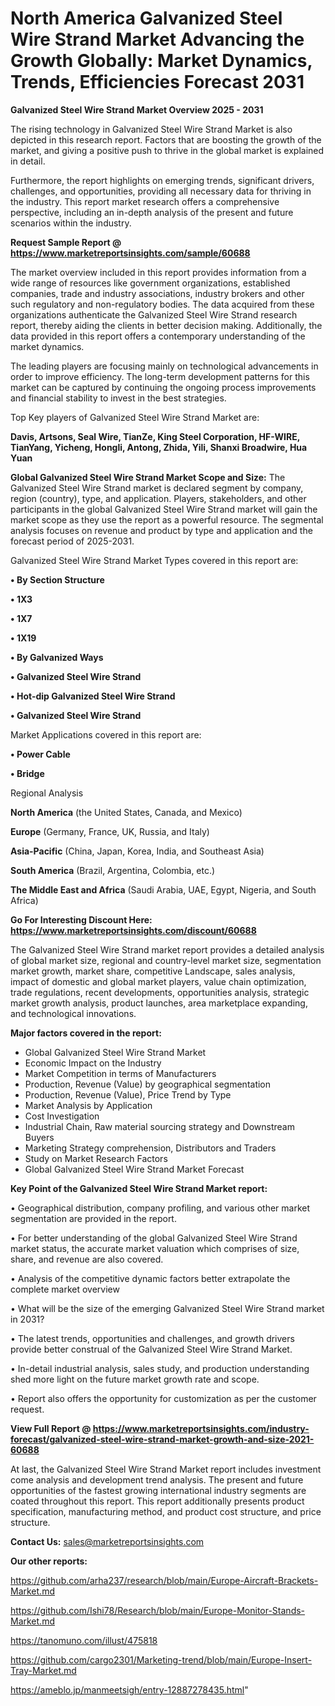 # North America Galvanized Steel Wire Strand Market Advancing the Growth Globally: Market Dynamics, Trends, Efficiencies Forecast 2031

<Strong> Galvanized Steel Wire Strand Market Overview 2025 - 2031</strong>

The rising technology in Galvanized Steel Wire Strand Market is also depicted in this research report. Factors that are boosting the growth of the market, and giving a positive push to thrive in the global market is explained in detail.

Furthermore, the report highlights on emerging trends, significant drivers, challenges, and opportunities, providing all necessary data for thriving in the industry. This report market research offers a comprehensive perspective, including an in-depth analysis of the present and future scenarios within the industry.

<strong>Request Sample Report @ <a href=https://www.marketreportsinsights.com/sample/60688>https://www.marketreportsinsights.com/sample/60688</a></strong>

The market overview included in this report provides information from a wide range of resources like government organizations, established companies, trade and industry associations, industry brokers and other such regulatory and non-regulatory bodies. The data acquired from these organizations authenticate the Galvanized Steel Wire Strand research report, thereby aiding the clients in better decision making. Additionally, the data provided in this report offers a contemporary understanding of the market dynamics.

The leading players are focusing mainly on technological advancements in order to improve efficiency. The long-term development patterns for this market can be captured by continuing the ongoing process improvements and financial stability to invest in the best strategies.

Top Key players of Galvanized Steel Wire Strand Market are:

<strong>Davis, Artsons, Seal Wire, TianZe, King Steel Corporation, HF-WIRE, TianYang, Yicheng, Hongli, Antong, Zhida, Yili, Shanxi Broadwire, Hua Yuan</strong>

<strong><b>Global Galvanized Steel Wire Strand Market Scope and Size:</b></strong>
The Galvanized Steel Wire Strand market is declared segment by company, region (country), type, and application. Players, stakeholders, and other participants in the global Galvanized Steel Wire Strand market will gain the market scope as they use the report as a powerful resource. The segmental analysis focuses on revenue and product by type and application and the forecast period of 2025-2031.

Galvanized Steel Wire Strand Market Types covered in this report are:

<strong>• By Section Structure

• 1X3

• 1X7

• 1X19

• By Galvanized Ways

• Galvanized Steel Wire Strand

• Hot-dip Galvanized Steel Wire Strand

• Galvanized Steel Wire Strand</strong>

Market Applications covered in this report are:

<strong>• Power Cable

• Bridge</strong> 

Regional Analysis

<strong>North America</strong> (the United States, Canada, and Mexico)

<strong>Europe</strong> (Germany, France, UK, Russia, and Italy)

<strong>Asia-Pacific</strong> (China, Japan, Korea, India, and Southeast Asia)

<strong>South America</strong> (Brazil, Argentina, Colombia, etc.)

<strong>The Middle East and Africa</strong> (Saudi Arabia, UAE, Egypt, Nigeria, and South Africa)

<strong>Go For Interesting Discount Here: <a href=https://www.marketreportsinsights.com/discount/60688>https://www.marketreportsinsights.com/discount/60688</a></strong>

The Galvanized Steel Wire Strand market report provides a detailed analysis of global market size, regional and country-level market size, segmentation market growth, market share, competitive Landscape, sales analysis, impact of domestic and global market players, value chain optimization, trade regulations, recent developments, opportunities analysis, strategic market growth analysis, product launches, area marketplace expanding, and technological innovations.

<strong><b>Major factors covered in the report:</b></strong>
<ul>
  <li>Global Galvanized Steel Wire Strand Market </li>
  <li>Economic Impact on the Industry</li>
  <li>Market Competition in terms of Manufacturers</li>
  <li>Production, Revenue (Value) by geographical segmentation</li>
  <li>Production, Revenue (Value), Price Trend by Type</li>
  <li>Market Analysis by Application</li>
  <li>Cost Investigation</li>
  <li>Industrial Chain, Raw material sourcing strategy and Downstream Buyers</li>
  <li>Marketing Strategy comprehension, Distributors and Traders</li>
  <li>Study on Market Research Factors</li>
  <li>Global Galvanized Steel Wire Strand Market Forecast</li>
</ul>

<strong><b>Key Point of the Galvanized Steel Wire Strand Market report:</b></strong>

• Geographical distribution, company profiling, and various other market segmentation are provided in the report.

• For better understanding of the global Galvanized Steel Wire Strand market status, the accurate market valuation which comprises of size, share, and revenue are also covered.

• Analysis of the competitive dynamic factors better extrapolate the complete market overview

• What will be the size of the emerging Galvanized Steel Wire Strand market in 2031?

• The latest trends, opportunities and challenges, and growth drivers provide better construal of the Galvanized Steel Wire Strand Market.

• In-detail industrial analysis, sales study, and production understanding shed more light on the future market growth rate and scope.

• Report also offers the opportunity for customization as per the customer request.

<strong><b>View Full Report @ <a href=https://www.marketreportsinsights.com/industry-forecast/galvanized-steel-wire-strand-market-growth-and-size-2021-60688>https://www.marketreportsinsights.com/industry-forecast/galvanized-steel-wire-strand-market-growth-and-size-2021-60688</a></b></strong>


At last, the Galvanized Steel Wire Strand Market report includes investment come analysis and development trend analysis. The present and future opportunities of the fastest growing international industry segments are coated throughout this report. This report additionally presents product specification, manufacturing method, and product cost structure, and price structure.

<strong>Contact Us:</strong>
sales@marketreportsinsights.com

<strong>Our other reports:</strong>

<a href=https://github.com/arha237/research/blob/main/Europe-Aircraft-Brackets-Market.md>https://github.com/arha237/research/blob/main/Europe-Aircraft-Brackets-Market.md</a>

<a href=https://github.com/Ishi78/Research/blob/main/Europe-Monitor-Stands-Market.md>https://github.com/Ishi78/Research/blob/main/Europe-Monitor-Stands-Market.md</a>

<a href=https://tanomuno.com/illust/475818>https://tanomuno.com/illust/475818</a>

<a href=https://github.com/cargo2301/Marketing-trend/blob/main/Europe-Insert-Tray-Market.md>https://github.com/cargo2301/Marketing-trend/blob/main/Europe-Insert-Tray-Market.md</a>

<a href=https://ameblo.jp/manmeetsigh/entry-12887278435.html>https://ameblo.jp/manmeetsigh/entry-12887278435.html</a>"
